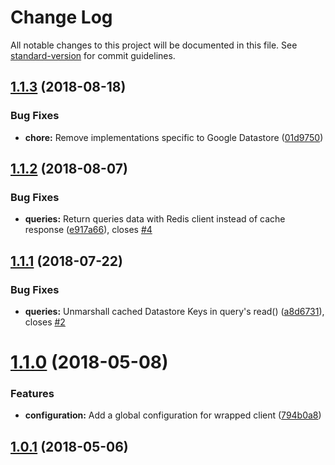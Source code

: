 # Change Log

All notable changes to this project will be documented in this file. See [standard-version](https://github.com/conventional-changelog/standard-version) for commit guidelines.

<a name="1.1.3"></a>
## [1.1.3](https://github.com/sebelga/nsql-cache/compare/v1.1.2...v1.1.3) (2018-08-18)


### Bug Fixes

* **chore:** Remove implementations specific to Google Datastore ([01d9750](https://github.com/sebelga/nsql-cache/commit/01d9750))



<a name="1.1.2"></a>
## [1.1.2](https://github.com/sebelga/nsql-cache/compare/v1.1.1...v1.1.2) (2018-08-07)


### Bug Fixes

* **queries:** Return queries data with Redis client instead of cache response ([e917a66](https://github.com/sebelga/nsql-cache/commit/e917a66)), closes [#4](https://github.com/sebelga/nsql-cache/issues/4)



<a name="1.1.1"></a>
## [1.1.1](https://github.com/sebelga/nsql-cache/compare/v1.1.0...v1.1.1) (2018-07-22)


### Bug Fixes

* **queries:** Unmarshall cached Datastore Keys in query's read() ([a8d6731](https://github.com/sebelga/nsql-cache/commit/a8d6731)), closes [#2](https://github.com/sebelga/nsql-cache/issues/2)



<a name="1.1.0"></a>
# [1.1.0](https://github.com/sebelga/nsql-cache/compare/v1.0.1...v1.1.0) (2018-05-08)


### Features

* **configuration:** Add a global configuration for wrapped client ([794b0a8](https://github.com/sebelga/nsql-cache/commit/794b0a8))



<a name="1.0.1"></a>
## [1.0.1](https://github.com/sebelga/nsql-cache/compare/v1.0.0...v1.0.1) (2018-05-06)
